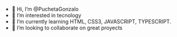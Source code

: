 - 👋 Hi, I’m @PuchetaGonzalo
- 👀 I’m interested in tecnology
- 🌱 I’m currently learning HTML, CSS3, JAVASCRIPT, TYPESCRIPT.
- 💞️ I’m looking to collaborate on great proyects

<!---
PuchetaGonzalo/PuchetaGonzalo is a ✨ special ✨ repository because its `README.md` (this file) appears on your GitHub profile.
You can click the Preview link to take a look at your changes.
--->
